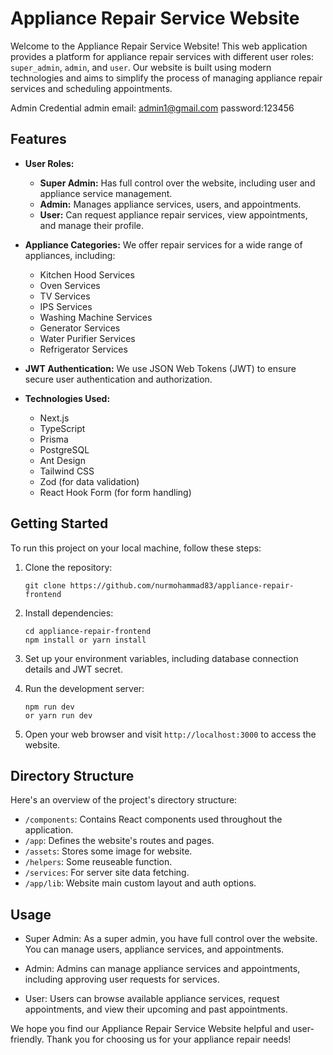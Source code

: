 # Appliance Repair Service Website

Welcome to the Appliance Repair Service Website! This web application provides a platform for appliance repair services with different user roles: `super_admin`, `admin`, and `user`. Our website is built using modern technologies and aims to simplify the process of managing appliance repair services and scheduling appointments.

Admin Credential
    admin email: admin1@gmail.com
    password:123456


## Features

- **User Roles:**
  - **Super Admin:** Has full control over the website, including user and appliance service management.
  - **Admin:** Manages appliance services, users, and appointments.
  - **User:** Can request appliance repair services, view appointments, and manage their profile.

- **Appliance Categories:** We offer repair services for a wide range of appliances, including:
  - Kitchen Hood Services
  - Oven Services
  - TV Services
  - IPS Services
  - Washing Machine Services
  - Generator Services
  - Water Purifier Services
  - Refrigerator Services

- **JWT Authentication:** We use JSON Web Tokens (JWT) to ensure secure user authentication and authorization.

- **Technologies Used:**
  - Next.js
  - TypeScript
  - Prisma
  - PostgreSQL
  - Ant Design
  - Tailwind CSS
  - Zod (for data validation)
  - React Hook Form (for form handling)

## Getting Started

To run this project on your local machine, follow these steps:

1. Clone the repository:
   ```
   git clone https://github.com/nurmohammad83/appliance-repair-frontend
   ```

2. Install dependencies:
   ```
   cd appliance-repair-frontend
   npm install or yarn install
   ```

3. Set up your environment variables, including database connection details and JWT secret.

4. Run the development server:
   ```
   npm run dev
   or yarn run dev
   ```

5. Open your web browser and visit `http://localhost:3000` to access the website.

## Directory Structure

Here's an overview of the project's directory structure:

- `/components`: Contains React components used throughout the application.
- `/app`: Defines the website's routes and pages.
- `/assets`: Stores some image for website.
- `/helpers`: Some reuseable function.
- `/services`: For server site data fetching.
- `/app/lib`: Website main custom layout and auth options.

## Usage

- Super Admin: As a super admin, you have full control over the website. You can manage users, appliance services, and appointments.

- Admin: Admins can manage appliance services and appointments, including approving user requests for services.

- User: Users can browse available appliance services, request appointments, and view their upcoming and past appointments.


We hope you find our Appliance Repair Service Website helpful and user-friendly. Thank you for choosing us for your appliance repair needs!